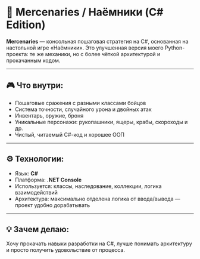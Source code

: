 # 🧱 Mercenaries / Наёмники (C# Edition)

**Mercenaries** — консольная пошаговая стратегия на C#, основанная на настольной игре «Наёмники». Это улучшенная версия моего Python-проекта: те же механики, но с более чёткой архитектурой и прокачанным кодом.

---

## 🎮 Что внутри:

- Пошаговые сражения с разными классами бойцов  
- Система точности, случайного урона и двойных атак  
- Инвентарь, оружие, броня  
- Уникальные персонажи: рукопашники, ящеры, крабы, скороходы и др.  
- Чистый, читаемый C#-код и хорошее ООП

---

## ⚙️ Технологии:

- Язык: **C#**
- Платформа: **.NET Console**
- Используется: классы, наследование, коллекции, логика взаимодействий
- Архитектура: максимально отделена логика от ввода/вывода — проект удобно дорабатывать

---

## 💡 Зачем делаю:

Хочу прокачать навыки разработки на C#, лучше понимать архитектуру и просто получить удовольствие от процесса.
